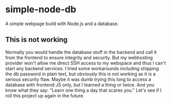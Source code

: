 # simple-node-db
A simple webpage build with Node.js and a database.

## This is not working
Normally you would handle the database stuff in the backend and call it from the frontend to ensure integrity and security. But my webhosting provider won't allow me direct SSH access to my webspace and thus I can't start any backend services. I tried some workarounds including shipping the db password in plain text, but obviously this is not working as it is a serious security flaw. Maybe it was dumb trying this long to access a database with frontend JS only, but I learned a thing or twice. And you know what they say: "Learn one thing a day that scares you."
Let's see if I roll this project up again in the future.
